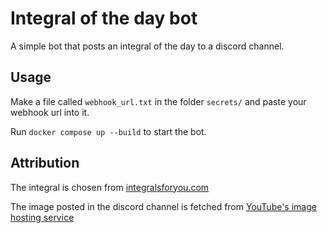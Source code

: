 # Integral of the day bot

A simple bot that posts an integral of the day to a discord channel.

## Usage

Make a file called `webhook_url.txt` in the folder `secrets/` and paste your webhook url into it.

Run `docker compose up --build` to start the bot.

## Attribution

The integral is chosen from [integralsforyou.com](https://inegralsforyou.com)

The image posted in the discord channel is fetched from [YouTube's image hosting service](https://i.ytimg.com)
